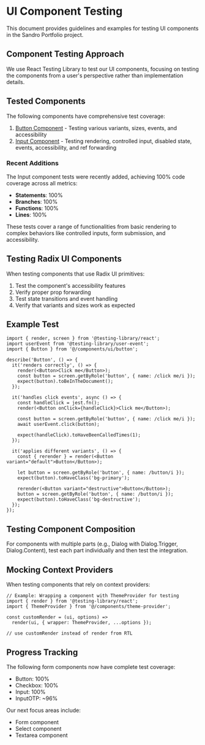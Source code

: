 # UI Component Testing

This document provides guidelines and examples for testing UI components in the Sandro Portfolio project.

## Component Testing Approach

We use React Testing Library to test our UI components, focusing on testing the components from a user's perspective rather than implementation details.

## Tested Components

The following components have comprehensive test coverage:

1. [Button Component](button.md) - Testing various variants, sizes, events, and accessibility
2. [Input Component](input.md) - Testing rendering, controlled input, disabled state, events, accessibility, and ref forwarding

### Recent Additions

The Input component tests were recently added, achieving 100% code coverage across all metrics:
- **Statements**: 100%
- **Branches**: 100%
- **Functions**: 100%
- **Lines**: 100%

These tests cover a range of functionalities from basic rendering to complex behaviors like controlled inputs, form submission, and accessibility.

## Testing Radix UI Components

When testing components that use Radix UI primitives:

1. Test the component's accessibility features
2. Verify proper prop forwarding
3. Test state transitions and event handling
4. Verify that variants and sizes work as expected

## Example Test

```tsx
import { render, screen } from '@testing-library/react';
import userEvent from '@testing-library/user-event';
import { Button } from '@/components/ui/button';

describe('Button', () => {
  it('renders correctly', () => {
    render(<Button>Click me</Button>);
    const button = screen.getByRole('button', { name: /click me/i });
    expect(button).toBeInTheDocument();
  });

  it('handles click events', async () => {
    const handleClick = jest.fn();
    render(<Button onClick={handleClick}>Click me</Button>);
    
    const button = screen.getByRole('button', { name: /click me/i });
    await userEvent.click(button);
    
    expect(handleClick).toHaveBeenCalledTimes(1);
  });

  it('applies different variants', () => {
    const { rerender } = render(<Button variant="default">Button</Button>);
    
    let button = screen.getByRole('button', { name: /button/i });
    expect(button).toHaveClass('bg-primary');
    
    rerender(<Button variant="destructive">Button</Button>);
    button = screen.getByRole('button', { name: /button/i });
    expect(button).toHaveClass('bg-destructive');
  });
});
```

## Testing Component Composition

For components with multiple parts (e.g., Dialog with Dialog.Trigger, Dialog.Content), test each part individually and then test the integration.

## Mocking Context Providers

When testing components that rely on context providers:

```tsx
// Example: Wrapping a component with ThemeProvider for testing
import { render } from '@testing-library/react';
import { ThemeProvider } from '@/components/theme-provider';

const customRender = (ui, options) =>
  render(ui, { wrapper: ThemeProvider, ...options });

// use customRender instead of render from RTL
```

## Progress Tracking

The following form components now have complete test coverage:
- Button: 100%
- Checkbox: 100%
- Input: 100%
- InputOTP: ~96%

Our next focus areas include:
- Form component
- Select component
- Textarea component 